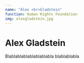 ```yaml
---
name: "Alex <br>Gladstein"
function: Human Rights Foundation
img: alexgladstein.jpg
---
```


# Alex Gladstein
 
Blablablablablablablabla
blablablabla
